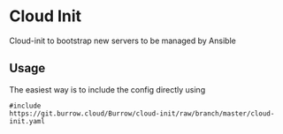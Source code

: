 # Cloud Init

Cloud-init to bootstrap new servers to be managed by Ansible

## Usage

The easiest way is to include the config directly using

```
#include
https://git.burrow.cloud/Burrow/cloud-init/raw/branch/master/cloud-init.yaml
```